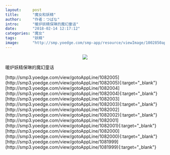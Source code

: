 ```yaml
---
layout:     post
title:      "魔女和妖精"
author:     "作者：つばな"
intro:      "暖炉妖精保琳的魔幻童话"
date:       "2018-02-14 12:17:12"
categories: "魔女"
tags:       "妖精"
image:      "http://smp.yoedge.com/smp-app/resource/viewImage/1002850appline.png"
---
```

<div style="text-align: center">
<p><img src="http://smp.yoedge.com/smp-app/resource/viewImage/1002850appline.png"/></p>
</div>
<p class="post-meta">
<span>暖炉妖精保琳的魔幻童话</span>
</p>
[http://smp3.yoedge.com/view/gotoAppLine/1082005](http://smp3.yoedge.com/view/gotoAppLine/1082005){:target="_blank"}
[http://smp3.yoedge.com/view/gotoAppLine/1082004](http://smp3.yoedge.com/view/gotoAppLine/1082004){:target="_blank"}
[http://smp3.yoedge.com/view/gotoAppLine/1082003](http://smp3.yoedge.com/view/gotoAppLine/1082003){:target="_blank"}
[http://smp3.yoedge.com/view/gotoAppLine/1082002](http://smp3.yoedge.com/view/gotoAppLine/1082002){:target="_blank"}
[http://smp3.yoedge.com/view/gotoAppLine/1082001](http://smp3.yoedge.com/view/gotoAppLine/1082001){:target="_blank"}
[http://smp3.yoedge.com/view/gotoAppLine/1082000](http://smp3.yoedge.com/view/gotoAppLine/1082000){:target="_blank"}
[http://smp3.yoedge.com/view/gotoAppLine/1081999](http://smp3.yoedge.com/view/gotoAppLine/1081999){:target="_blank"}



